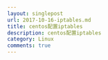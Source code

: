 ```yaml
---
layout: singlepost
url: 2017-10-16-iptables.md
title: centos配置iptables
description: centos配置iptables
category: Linux
comments: true
---
```


